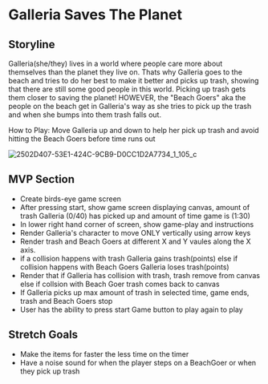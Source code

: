 # Galleria Saves The Planet

## Storyline

Galleria(she/they) lives in a world where people care more about themselves than the planet they live on. Thats why Galleria goes to the beach and tries to do her best to make it better and picks up trash, showing that there are still some good people in this world. Picking up trash gets them closer to saving the planet!
HOWEVER, the "Beach Goers" aka the people on the beach get in Galleria's way as she tries to pick up the trash and when she bumps into them trash falls out. 

How to Play: Move Galleria up and down to help her pick up trash and avoid hitting the Beach Goers before time runs out

![2502D407-53E1-424C-9CB9-D0CC1D2A7734_1_105_c](https://user-images.githubusercontent.com/78924263/138511904-069965c3-b410-43ca-9332-47dab9cb06c9.jpeg)

## MVP Section

- Create birds-eye game screen
- After pressing start, show game screen displaying canvas, amount of trash Galleria (0/40) has picked up and amount of time game is (1:30)
- In lower right hand corner of screen, show game-play and instructions
- Render Galleria's character to move ONLY vertically using arrow keys
- Render trash and Beach Goers at different X and Y vaules along the X axis. 
- if a collision happens with trash Galleria gains trash(points) else if collision happens with Beach Goers Galleria loses trash(points)
- Render that if Galleria has collision with trash, trash remove from canvas else if collsion with Beach Goer trash comes back to canvas
- If Galleria picks up max amount of trash in selected time, game ends, trash and Beach Goers stop
- User has the ability to press start Game button to play again to play


## Stretch Goals

- Make the items for faster the less time on the timer
- Have a noise sound for when the player steps on a BeachGoer or when they pick up trash

